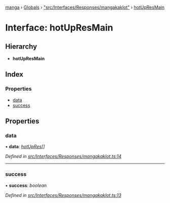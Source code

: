 [manga](../README.md) › [Globals](../globals.md) › ["src/Interfaces/Responses/mangakaklot"](../modules/_src_interfaces_responses_mangakaklot_.md) › [hotUpResMain](_src_interfaces_responses_mangakaklot_.hotupresmain.md)

# Interface: hotUpResMain

## Hierarchy

* **hotUpResMain**

## Index

### Properties

* [data](_src_interfaces_responses_mangakaklot_.hotupresmain.md#data)
* [success](_src_interfaces_responses_mangakaklot_.hotupresmain.md#success)

## Properties

###  data

• **data**: *[hotUpRes](_src_interfaces_responses_mangakaklot_.hotupres.md)[]*

*Defined in [src/Interfaces/Responses/mangakaklot.ts:14](https://github.com/tushar1210/manga-node/blob/6d10892/src/Interfaces/Responses/mangakaklot.ts#L14)*

___

###  success

• **success**: *boolean*

*Defined in [src/Interfaces/Responses/mangakaklot.ts:13](https://github.com/tushar1210/manga-node/blob/6d10892/src/Interfaces/Responses/mangakaklot.ts#L13)*
